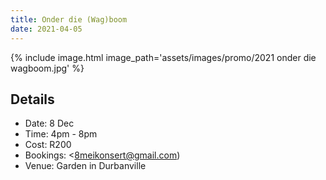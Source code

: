 ```yaml
---
title: Onder die (Wag)boom
date: 2021-04-05
---
```


{% include image.html image_path='assets/images/promo/2021 onder die wagboom.jpg' %}


## Details

- Date: 8 Dec
- Time: 4pm - 8pm
- Cost: R200
- Bookings: <8meikonsert@gmail.com)
- Venue: Garden in Durbanville
